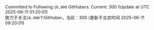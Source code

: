 Committed to Following `10,000` GitHubers. Current: <!-- FOLLOWING_COUNT -->300<!-- FOLLOWING_COUNT --> (Update at UTC <!-- LAST_UPDATED -->2025-06-11 01:20:01<!-- LAST_UPDATED -->)<br>
致力于关注`10,000`个GitHuber。当前：<!-- FOLLOWING_COUNT -->300<!-- FOLLOWING_COUNT --> (更新于北京时间 <!-- LAST_UPDATED_CST -->2025-06-11 09:20:01<!-- LAST_UPDATED_CST -->)
